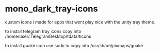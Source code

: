 # mono_dark_tray-icons
custom icons i made for apps that wont play nice with the unity tray theme.

to install telegram tray icons copy into /home/user/.TelegramDesktop/tdata/ticons

to install guake icon use sudo to copy into /usr/share/pixmaps/guake


